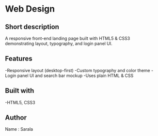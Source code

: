 # Web Design
## Short description
 A responsive front-end landing page built with HTML5 & CSS3 demonstrating layout, typography, and login panel UI.

## Features
 -Responsive layout (desktop-first)
 -Custom typography and color theme
 -Login panel UI and search bar mockup
 -Uses plain HTML & CSS
## Built with
 -HTML5, CSS3

## Author
  Name : Sarala

